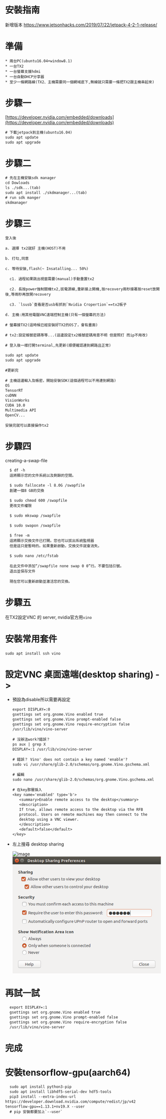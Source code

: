 # 安裝指南

新增版本
https://www.jetsonhacks.com/2019/07/22/jetpack-4-2-1-release/

# 準備

```
* 兩台PC(ubuntu16.04+window8.1)
* 一台TX2
* 一台螢幕支援hdmi
* 一台自動DHCP分享器
* 至少一條網路線(TX2、主機需要同一個網域底下,無線就只需要一條把TX2跟主機串起來)
```

# 步驟一


[https://developer.nvidia.com/embedded/downloads](https://developer.nvidia.com/embedded/downloads)
```
# 下載jetpack到主機(ubuntu16.04)
sudo apt update
sudo apt upgrade
```

# 步驟二

```
# 先在主機安裝sdk manager
cd Dowloads
ls ./sdk...(tab)
sudo apt install ./skdmanager...(tab)
# run sdk manger
skdmanager
```

# 步驟三

```
登入後

a. 選擇 tx2就好 主機(HOST)不用

b. 打勾,同意

c. 等待安裝,flash(~ Insatalling... 50%)

  c1. 過程如果跳出視窗需要(manual)手動重置tx2
  
  c2. 長按power強制關機tx2,拔電源線,重新接上開機,按recovery兩秒接著按reset放開後,等兩秒再放開recovery
  
  c3. `lsusb`查看是否usb有抓到`Nvidia Cropertion`==tx2板子
  
d. 主機:用其他電腦VNC遠端控制主機(只有一個螢幕的方法)

# 螢幕接TX2(這時候已經安裝好TX2的OS了，會有畫面)

# tx2:設定帳號密碼等等...(這邊設定tx2帳號密碼用意不明 但是照打 而ip不用改)

# 登入後一樣打開terminal,先更新(順便確認連到網路且正常)

sudo apt update
sudo apt upgrade

#更新完

# 主機這邊輸入及帳密，開始安裝SDK(這個過程可以不用連到網路)
OS
TensorRT
cuDNN
VisionWorks
CUDA 10.0
Multimedia API
OpenCV...

安裝完就可以直接操作tx2
```

# 步驟四

creating-a-swap-file
      
      $ df -h 
      這將顯示您的文件系統以及剩餘的空間。
      
      $ sudo fallocate -l 8.0G /swapfile 
      創建一個8 GB的交換
      
      $ sudo chmod 600 /swapfile 
      更改文件權限
      
      $ sudo mkswap /swapfile 
      
      $ sudo swapon /swapfile 
      
      $ free -m
      這將顯示交換文件已打開。您也可以拔出系統監視器
      但是這只是暫時的。如果重新啟動，交換文件就會消失。 
      
      $ sudo nano /etc/fstab 
      
      在此文件中添加“/swapfile none swap 0 0”行。不要包括引號。
      退出並保存文件
      
      現在您可以重新啟動並激活您的交換。 
# 步驟五

在TX2設定VNC 的 server, nvidia官方用`vino`
      
# 安裝常用套件
`sudo apt install ssh vino`

# 設定VNC 桌面遠端(desktop sharing) -> 
  * 預設為disable所以需要再設定
      ```
      export DISPLAY=:0
      gsettings set org.gnome.Vino enabled true
      gsettings set org.gnome.Vino prompt-enabled false
      gsettings set org.gnome.Vino require-encryption false
      /usr/lib/vino/vino-server
      
      # 沒辦法work?錯誤？
      ps aux | grep X
      DISPLAY=:1 /usr/lib/vino/vino-server
      
      # 錯誤？ Vino' does not contain a key named 'enable'?
      sudo vi /usr/share/glib-2.0/schemas/org.gnome.Vino.gschema.xml
      
      # 編輯 
      sudo nano /usr/share/glib-2.0/schemas/org.gnome.Vino.gschema.xml
      
      # 在key那層插入
      <key name='enabled' type='b'>
         <summary>Enable remote access to the desktop</summary>
         <description>
         If true, allows remote access to the desktop via the RFB
         protocol. Users on remote machines may then connect to the
         desktop using a VNC viewer.
         </description>
         <default>false</default>
      </key>
      ```
      
   * 左上搜尋 desktop sharing
   
      ![image](https://github.com/shift093/JetsonTX2NeedInstall/blob/master/jetson_setup.png)
      ![image](jetson_setup.png)

# 再試一試
      export DISPLAY=:1
      gsettings set org.gnome.Vino enabled true
      gsettings set org.gnome.Vino prompt-enabled false
      gsettings set org.gnome.Vino require-encryption false
      /usr/lib/vino/vino-server
      
# 完成

# 安裝tensorflow-gpu(aarch64)
      sudo apt install python3-pip 
      sudo apt install libhdf5-serial-dev hdf5-tools
      pip3 install --extra-index-url https://developer.download.nvidia.com/compute/redist/jp/v42 tensorflow-gpu==1.13.1+nv19.X --user
      # pip 安裝都要加上`--user`

